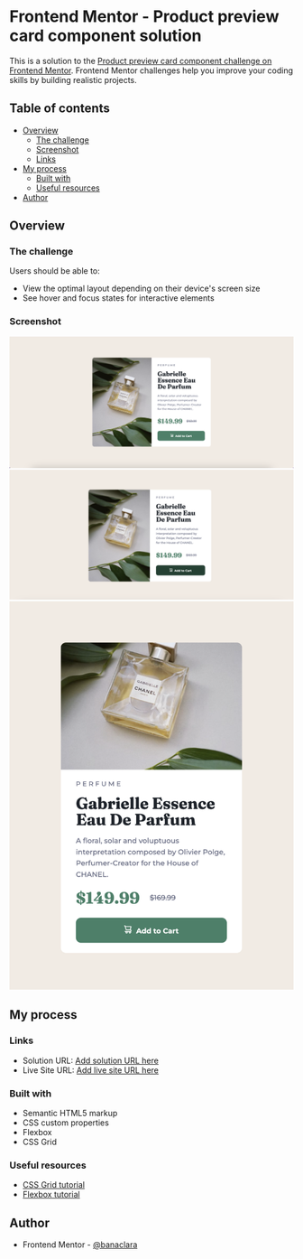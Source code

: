 # Frontend Mentor - Product preview card component solution

This is a solution to the [Product preview card component challenge on Frontend Mentor](https://www.frontendmentor.io/challenges/product-preview-card-component-GO7UmttRfa). Frontend Mentor challenges help you improve your coding skills by building realistic projects. 

## Table of contents

- [Overview](#overview)
  - [The challenge](#the-challenge)
  - [Screenshot](#screenshot)
  - [Links](#links)
- [My process](#my-process)
  - [Built with](#built-with)
  - [Useful resources](#useful-resources)
- [Author](#author)

## Overview

### The challenge

Users should be able to:

- View the optimal layout depending on their device's screen size
- See hover and focus states for interactive elements

### Screenshot

![](/solution/fullscreen.png)
![](/solution/hover.png)
![](/solution/mobile.png)

## My process


### Links

- Solution URL: [Add solution URL here](https://your-solution-url.com)
- Live Site URL: [Add live site URL here](https://your-live-site-url.com)

### Built with

- Semantic HTML5 markup
- CSS custom properties
- Flexbox
- CSS Grid

### Useful resources

- [CSS Grid tutorial](https://www.youtube.com/watch?v=EiNiSFIPIQE&t=459s&pp=ygUIY3NzIGdyaWQ%3D)
- [Flexbox tutorial](https://www.youtube.com/watch?v=phWxA89Dy94&t=22s&pp=ygUIY3NzIGdyaWQ%3D)

## Author

- Frontend Mentor - [@banaclara](https://www.frontendmentor.io/profile/banaclara)
